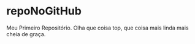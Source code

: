 # repoNoGitHub
Meu Primeiro Repositório.
Olha que coisa top, que coisa mais linda mais cheia de graça.
